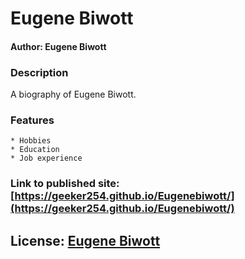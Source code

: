 # Eugene Biwott

#### Author: Eugene Biwott

### Description

A biography of Eugene Biwott.

### Features 

    * Hobbies
    * Education
    * Job experience

### Link to published site: [https://geeker254.github.io/Eugenebiwott/](https://geeker254.github.io/Eugenebiwott/)

## License: [Eugene Biwott](https://raw.githubusercontent.com/geeker254/Eugenebiwott/master/LICENSE)